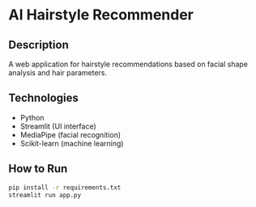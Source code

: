 # AI Hairstyle Recommender

## Description
A web application for hairstyle recommendations based on facial shape analysis and hair parameters.

## Technologies
- Python
- Streamlit (UI interface)
- MediaPipe (facial recognition)
- Scikit-learn (machine learning)

## How to Run
```bash
pip install -r requirements.txt
streamlit run app.py

